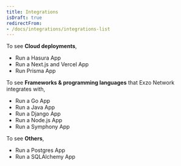 ```yaml
---
title: Integrations
isDraft: true
redirectFrom:
- /docs/integrations/integrations-list
---
```


To see **Cloud deployments**,

- Run a Hasura App
- Run a Next.js and Vercel App
- Run Prisma App

To see **Frameworks & programming languages** that Exzo Network integrates with,

- Run a Go App
- Run a Java App
- Run a Django App
- Run a Node.js App
- Run a Symphony App

To see **Others**,

- Run a Postgres App
- Run a SQLAlchemy App
